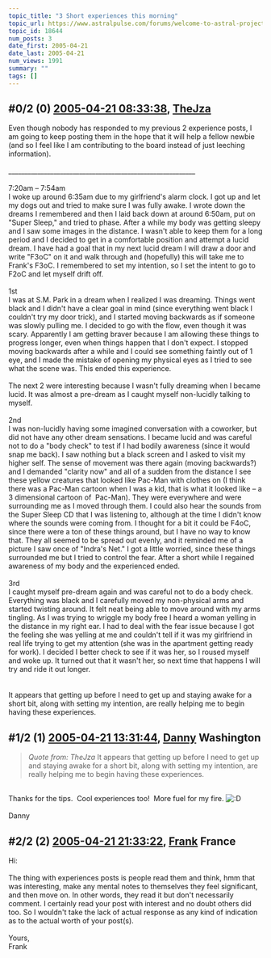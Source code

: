 ```yaml
---
topic_title: "3 Short experiences this morning"
topic_url: https://www.astralpulse.com/forums/welcome-to-astral-projection-experiences!/3-short-experiences-this-morning
topic_id: 18644
num_posts: 3
date_first: 2005-04-21
date_last: 2005-04-21
num_views: 1991
summary: ""
tags: []
---
```


## \#0/2 (0) [2005-04-21 08:33:38](https://www.astralpulse.com/forums/index.php?msg=161218), [TheJza](https://www.astralpulse.com/forums/profile/?u=218)  ##
<section>
Even though nobody has responded to my previous 2 experience posts, I am going to keep posting them in the hope that it will help a fellow newbie (and so I feel like I am contributing to the board instead of just leeching information).
<br>
<br>
__________________________________________________________
<br>
<br>
7:20am – 7:54am
<br>
I woke up around 6:35am due to my girlfriend's alarm clock. I got up and let my dogs out and tried to make sure I was fully awake. I wrote down the dreams I remembered and then I laid back down at around 6:50am, put on "Super Sleep," and tried to phase. After a while my body was getting sleepy and I saw some images in the distance. I wasn't able to keep them for a long period and I decided to get in a comfortable position and attempt a lucid dream. I have had a goal that in my next lucid dream I will draw a door and write "F3oC" on it and walk through and (hopefully) this will take me to Frank's F3oC. I remembered to set my intention, so I set the intent to go to F2oC and let myself drift off.
<br>
<br>
1st
<br>
I was at S.M. Park in a dream when I realized I was dreaming. Things went black and I didn't have a clear goal in mind (since everything went black I couldn't try my door trick), and I started moving backwards as if someone was slowly pulling me. I decided to go with the flow, even though it was scary. Apparently I am getting braver because I am allowing these things to progress longer, even when things happen that I don't expect. I stopped moving backwards after a while and I could see something faintly out of 1 eye, and I made the mistake of opening my physical eyes as I tried to see what the scene was. This ended this experience.
<br>
<br>
The next 2 were interesting because I wasn't fully dreaming when I became lucid. It was almost a pre-dream as I caught myself non-lucidly talking to myself.
<br>
<br>
2nd
<br>
I was non-lucidly having some imagined conversation with a coworker, but did not have any other dream sensations. I became lucid and was careful not to do a "body check" to test if I had bodily awareness (since it would snap me back). I saw nothing but a black screen and I asked to visit my higher self. The sense of movement was there again (moving backwards?) and I demanded "clarity now" and all of a sudden from the distance I see these yellow creatures that looked like Pac-Man with clothes on (I think there was a Pac-Man cartoon when I was a kid, that is what it looked like – a 3 dimensional cartoon of  Pac-Man). They were everywhere and were surrounding me as I moved through them. I could also hear the sounds from the Super Sleep CD that I was listening to, although at the time I didn't know where the sounds were coming from. I thought for a bit it could be F4oC, since there were a ton of these things around, but I have no way to know that. They all seemed to be spread out evenly, and it reminded me of a picture I saw once of "Indra's Net." I got a little worried, since these things surrounded me but I tried to control the fear. After a short while I regained awareness of my body and the experienced ended.
<br>
<br>
3rd
<br>
I caught myself pre-dream again and was careful not to do a body check. Everything was black and I carefully moved my non-physical arms and started twisting around. It felt neat being able to move around with my arms tingling. As I was trying to wriggle my body free I heard a woman yelling in the distance in my right ear. I had to deal with the fear issue because I got the feeling she was yelling at me and couldn't tell if it was my girlfriend in real life trying to get my attention (she was in the apartment getting ready for work). I decided I better check to see if it was her, so I roused myself and woke up. It turned out that it wasn't her, so next time that happens I will try and ride it out longer.
<br>
<br>
<br>
It appears that getting up before I need to get up and staying awake for a short bit, along with setting my intention, are really helping me to begin having these experiences.
</section>

## \#1/2 (1) [2005-04-21 13:31:44](https://www.astralpulse.com/forums/index.php?msg=161244), [Danny](https://www.astralpulse.com/forums/profile/?u=8800) Washington ##
<section>
<blockquote class="bbc_standard_quote">
 <cite>
  Quote from: TheJza
 </cite>
 It appears that getting up before I need to get up and staying awake for a short bit, along with setting my intention, are really helping me to begin having these experiences.
</blockquote>
<br>
Thanks for the tips.  Cool experiences too!  More fuel for my fire.
<img alt=":D" class="smiley" src="https://www.astralpulse.com/forums/Smileys/fugue/cheesy.png" title="Cheesy"/>
<br>
<br>
Danny
</section>

## \#2/2 (2) [2005-04-21 21:33:22](https://www.astralpulse.com/forums/index.php?msg=161328), [Frank](https://www.astralpulse.com/forums/profile/?u=359) France ##
<section>
Hi:
<br>
<br>
The thing with experiences posts is people read them and think, hmm that was interesting, make any mental notes to themselves they feel significant, and then move on. In other words, they read it but don't necessarily comment. I certainly read your post with interest and no doubt others did too. So I wouldn't take the lack of actual response as any kind of indication as to the actual worth of your post(s).
<br>
<br>
Yours,
<br>
Frank
</section>